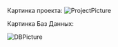 Картинка проекта:
![ProjectPicture](Picture.png)

Картинка Баз Данных:

![DBPicture](Databases_picture.png)
